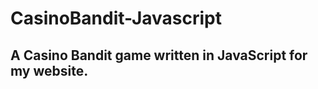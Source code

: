 <h1>CasinoBandit-Javascript</h1>
<h2>A Casino Bandit game written in JavaScript for my website.</h2>
